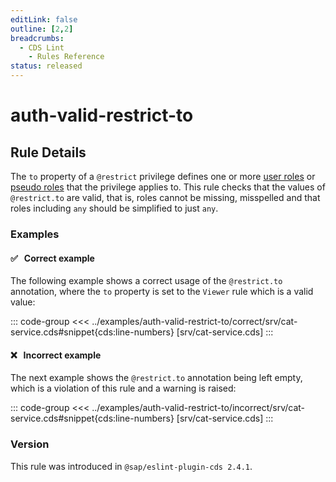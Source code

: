 ```yaml
---
editLink: false
outline: [2,2]
breadcrumbs:
  - CDS Lint
    - Rules Reference
status: released
---
```


<script setup>
  import PlaygroundBadge from '../../../.vitepress/theme/components/PlaygroundBadge.vue'
</script>

# auth-valid-restrict-to

## Rule Details

The `to` property of a `@restrict` privilege defines one or more [user roles](../../../guides/security/authorization#user-roles--roles) or [pseudo roles](../../../guides/security/authorization#pseudo-roles--pseudo-roles) that the privilege applies to. This rule checks that the values of `@restrict.to` are valid, that is, roles cannot be missing, misspelled and that roles including `any` should be simplified to just `any`.

### Examples

#### ✅ &nbsp; Correct example

The following example shows a correct usage of the `@restrict.to` annotation, where the `to` property is set to the `Viewer` rule which is a valid value:

::: code-group
<<< ../examples/auth-valid-restrict-to/correct/srv/cat-service.cds#snippet{cds:line-numbers} [srv/cat-service.cds]
:::
<PlaygroundBadge
  name="auth-valid-restrict-to"
  kind="correct"
  :rules="{'@sap/cds/auth-valid-restrict-to': ['warn', 'show']}"
  :files="['db/schema.cds', 'srv/cat-service.cds']"
/>

#### ❌ &nbsp; Incorrect example

The next example shows the `@restrict.to` annotation being left empty, which is a violation of this rule and a warning is raised:

::: code-group
<<< ../examples/auth-valid-restrict-to/incorrect/srv/cat-service.cds#snippet{cds:line-numbers} [srv/cat-service.cds]
:::
<PlaygroundBadge
  name="auth-valid-restrict-to"
  kind="incorrect"
  :rules="{'@sap/cds/auth-valid-restrict-to': ['warn', 'show']}"
  :files="['db/schema.cds', 'srv/cat-service.cds']"
/>

### Version
This rule was introduced in `@sap/eslint-plugin-cds 2.4.1`.